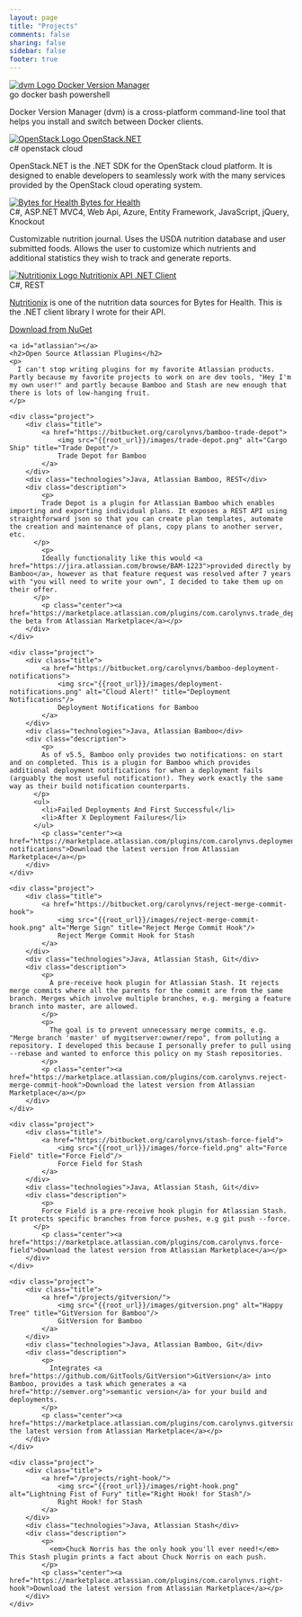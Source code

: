 ```yaml
---
layout: page
title: "Projects"
comments: false
sharing: false
sidebar: false
footer: true
---
```


<div class="projects">
    <div class="project">
        <div class="title">
            <a href="https://carolynvs.github.io/dvm/">
                <img src="{{root_url}}/images/dvm.png" alt="dvm Logo" title="Docker Version Manager"/>
                Docker Version Manager
            </a>
        </div>
        <div class="technologies">go docker bash powershell</div>
        <p class="description">
          Docker Version Manager (dvm) is a cross-platform command-line tool that helps you install and switch between Docker clients.
        </p>
    </div>
    <div class="project">
        <div class="title">
            <a href="http://github.com/openstacknetsdk/openstack.net">
                <img src="{{root_url}}/images/openstack.png" alt="OpenStack Logo" title="OpenStack.NET"/>
                OpenStack.NET
            </a>
        </div>
        <div class="technologies">c# openstack cloud</div>
        <p class="description">
          OpenStack.NET is the .NET SDK for the OpenStack cloud platform. It is designed to enable developers to seamlessly work with the many services provided by the OpenStack cloud operating system.
        </p>
    </div>
    <div class="project">
        <div class="title">
            <a href="http://bytesforhealth.com">
                <img src="{{root_url}}/images/bytesforhealth.png" alt="Bytes for Health" title="Bytes for Health"/>
                Bytes for Health
            </a>
        </div>
        <div class="technologies">C#, ASP.NET MVC4, Web Api, Azure, Entity Framework, JavaScript, jQuery,
            Knockout</div>
        <p class="description">
          Customizable nutrition journal. Uses the USDA nutrition database and user submitted
            foods. Allows the user to customize which nutrients and additional statistics they
            wish to track and generate reports.
          </p>
    </div>
    <div class="project">
        <div class="title">
            <a href="https://github.com/carolynvs/nutritionix">
                <img src="{{root_url}}/images/nutritionix.png" alt="Nutritionix Logo" title="Nutritionix API .NET Client"/>
                Nutritionix API .NET Client
            </a>
        </div>
        <div class="technologies">C#, REST</div>
        <p class="description"><a href="http://nutritionix.com">Nutritionix</a> is one of the nutrition data sources for Bytes for Health. This is the .NET client library I wrote for their API.</p>
        <p class="center"><a href="http://www.nuget.org/packages/nutritionix">Download from NuGet</a></p>
    </div>

    <a id="atlassian"></a>
    <h2>Open Source Atlassian Plugins</h2>
    <p>
      I can't stop writing plugins for my favorite Atlassian products. Partly because my favorite projects to work on are dev tools, "Hey I'm my own user!" and partly because Bamboo and Stash are new enough that there is lots of low-hanging fruit.
    </p>

    <div class="project">
        <div class="title">
            <a href="https://bitbucket.org/carolynvs/bamboo-trade-depot">
                <img src="{{root_url}}/images/trade-depot.png" alt="Cargo Ship" title="Trade Depot"/>
                Trade Depot for Bamboo
            </a>
        </div>
        <div class="technologies">Java, Atlassian Bamboo, REST</div>
        <div class="description">
        	<p>
            Trade Depot is a plugin for Atlassian Bamboo which enables importing and exporting individual plans. It exposes a REST API using straightforward json so that you can create plan templates, automate the creation and maintenance of plans, copy plans to another server, etc.
          </p>
        	<p>
            Ideally functionality like this would <a href="https://jira.atlassian.com/browse/BAM-1223">provided directly by Bamboo</a>, however as that feature request was resolved after 7 years with "you will need to write your own", I decided to take them up on their offer.
          </p>
        	<p class="center"><a href="https://marketplace.atlassian.com/plugins/com.carolynvs.trade_depot">Download the beta from Atlassian Marketplace</a></p>
        </div>
    </div>

    <div class="project">
        <div class="title">
            <a href="https://bitbucket.org/carolynvs/bamboo-deployment-notifications">
                <img src="{{root_url}}/images/deployment-notifications.png" alt="Cloud Alert!" title="Deployment Notifications"/>
                Deployment Notifications for Bamboo
            </a>
        </div>
        <div class="technologies">Java, Atlassian Bamboo</div>
        <div class="description">
        	<p>
            As of v5.5, Bamboo only provides two notifications: on start and on completed. This is a plugin for Bamboo which provides additional deployment notifications for when a deployment fails (arguably the most useful notification!). They work exactly the same way as their build notification counterparts.
          </p>
          <ul>
            <li>Failed Deployments And First Successful</li>
            <li>After X Deployment Failures</li>
          </ul>
        	<p class="center"><a href="https://marketplace.atlassian.com/plugins/com.carolynvs.deployment-notifications">Download the latest version from Atlassian Marketplace</a></p>
        </div>
    </div>

    <div class="project">
        <div class="title">
            <a href="https://bitbucket.org/carolynvs/reject-merge-commit-hook">
                <img src="{{root_url}}/images/reject-merge-commit-hook.png" alt="Merge Sign" title="Reject Merge Commit Hook"/>
                Reject Merge Commit Hook for Stash
            </a>
        </div>
        <div class="technologies">Java, Atlassian Stash, Git</div>
        <div class="description">
            <p>
              A pre-receive hook plugin for Atlassian Stash. It rejects merge commits where all the parents for the commit are from the same branch. Merges which involve multiple branches, e.g. merging a feature branch into master, are allowed.
            </p>
            <p>
              The goal is to prevent unnecessary merge commits, e.g. "Merge branch 'master' of mygitserver:owner/repo", from polluting a repository. I developed this because I personally prefer to pull using --rebase and wanted to enforce this policy on my Stash repositories.
            </p>
            <p class="center"><a href="https://marketplace.atlassian.com/plugins/com.carolynvs.reject-merge-commit-hook">Download the latest version from Atlassian Marketplace</a></p>
        </div>
    </div>

    <div class="project">
        <div class="title">
            <a href="https://bitbucket.org/carolynvs/stash-force-field">
                <img src="{{root_url}}/images/force-field.png" alt="Force Field" title="Force Field"/>
                Force Field for Stash
            </a>
        </div>
        <div class="technologies">Java, Atlassian Stash, Git</div>
        <div class="description">
        	<p>
            Force Field is a pre-receive hook plugin for Atlassian Stash. It protects specific branches from force pushes, e.g git push --force.
          </p>
        	<p class="center"><a href="https://marketplace.atlassian.com/plugins/com.carolynvs.force-field">Download the latest version from Atlassian Marketplace</a></p>
        </div>
    </div>

    <div class="project">
        <div class="title">
            <a href="/projects/gitversion/">
                <img src="{{root_url}}/images/gitversion.png" alt="Happy Tree" title="GitVersion for Bamboo"/>
                GitVersion for Bamboo
            </a>
        </div>
        <div class="technologies">Java, Atlassian Bamboo, Git</div>
        <div class="description">
            <p>
              Integrates <a href="https://github.com/GitTools/GitVersion">GitVersion</a> into Bamboo, provides a task which generates a <a href="http://semver.org">semantic version</a> for your build and deployments.
            </p>
            <p class="center"><a href="https://marketplace.atlassian.com/plugins/com.carolynvs.gitversion">Download the latest version from Atlassian Marketplace</a></p>
        </div>
    </div>

    <div class="project">
        <div class="title">
            <a href="/projects/right-hook/">
                <img src="{{root_url}}/images/right-hook.png" alt="Lightning Fist of Fury" title="Right Hook! for Stash"/>
                Right Hook! for Stash
            </a>
        </div>
        <div class="technologies">Java, Atlassian Stash</div>
        <div class="description">
            <p>
              <em>Chuck Norris has the only hook you'll ever need!</em> This Stash plugin prints a fact about Chuck Norris on each push.
            </p>
            <p class="center"><a href="https://marketplace.atlassian.com/plugins/com.carolynvs.right-hook">Download the latest version from Atlassian Marketplace</a></p>
        </div>
    </div>
</div>
